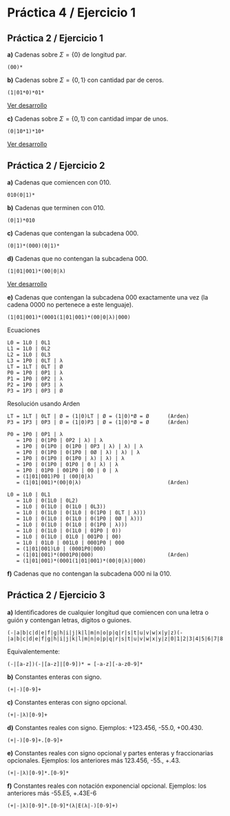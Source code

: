 # Práctica 4 / Ejercicio 1

## Práctica 2 / Ejercicio 1

**a)** Cadenas sobre $\Sigma = \{ 0 \}$ de longitud par.

```regex
(00)*
```

**b)** Cadenas sobre $\Sigma = \{ 0,1 \}$ con cantidad par de ceros.

```regex
(1|01*0)*01*
```

[Ver desarrollo](./p2.ej1.b.pdf)

**c)** Cadenas sobre $\Sigma = \{ 0,1 \}$ con cantidad impar de unos.

```regex
(0|10*1)*10*
```

[Ver desarrollo](./p2.ej1.c.pdf)

## Práctica 2 / Ejercicio 2

**a)** Cadenas que comiencen con 010.

```regex
010(0|1)*
```

**b)** Cadenas que terminen con 010.

```regex
(0|1)*010
```

**c)** Cadenas que contengan la subcadena 000.

```regex
(0|1)*(000)(0|1)*
```

**d)** Cadenas que no contengan la subcadena 000.

```regex
(1|01|001)*(00|0|λ)
```

[Ver desarrollo](./p2.ej2.d.pdf)

**e)** Cadenas que contengan la subcadena 000 exactamente una vez (la cadena 0000 no pertenece a este lenguaje).

```regex
(1|01|001)*(0001(1|01|001)*(00|0|λ)|000)
```

Ecuaciones

```
L0 = 1L0 | 0L1
L1 = 1L0 | 0L2
L2 = 1L0 | 0L3
L3 = 1P0 | 0LT | λ
LT = 1LT | 0LT | Ø
P0 = 1P0 | 0P1 | λ
P1 = 1P0 | 0P2 | λ
P2 = 1P0 | 0P3 | λ
P3 = 1P3 | 0P3 | Ø
```

Resolución usando Arden

```
LT = 1LT | 0LT | Ø = (1|0)LT | Ø = (1|0)*Ø = Ø      (Arden)
P3 = 1P3 | 0P3 | Ø = (1|0)P3 | Ø = (1|0)*Ø = Ø      (Arden)

P0 = 1P0 | 0P1 | λ
   = 1P0 | 0(1P0 | 0P2 | λ) | λ
   = 1P0 | 0(1P0 | 0(1P0 | 0P3 | λ) | λ) | λ
   = 1P0 | 0(1P0 | 0(1P0 | 0Ø | λ) | λ) | λ
   = 1P0 | 0(1P0 | 0(1P0 | λ) | λ) | λ
   = 1P0 | 0(1P0 | 01P0 | 0 | λ) | λ
   = 1P0 | 01P0 | 001P0 | 00 | 0 | λ
   = (1|01|001)P0 | (00|0|λ)
   = (1|01|001)*(00|0|λ)                            (Arden)

L0 = 1L0 | 0L1
   = 1L0 | 0(1L0 | 0L2)
   = 1L0 | 0(1L0 | 0(1L0 | 0L3))
   = 1L0 | 0(1L0 | 0(1L0 | 0(1P0 | 0LT | λ)))
   = 1L0 | 0(1L0 | 0(1L0 | 0(1P0 | 0Ø | λ)))
   = 1L0 | 0(1L0 | 0(1L0 | 0(1P0 | λ)))
   = 1L0 | 0(1L0 | 0(1L0 | 01P0 | 0))
   = 1L0 | 0(1L0 | 01L0 | 001P0 | 00)
   = 1L0 | 01L0 | 001L0 | 0001P0 | 000
   = (1|01|001)L0 | (0001P0|000)
   = (1|01|001)*(0001P0|000)                        (Arden)
   = (1|01|001)*(0001(1|01|001)*(00|0|λ)|000)
```

**f)** Cadenas que no contengan la subcadena 000 ni la 010.

## Práctica 2 / Ejercicio 3

**a)** Identiﬁcadores de cualquier longitud que comiencen con una letra o guión y contengan letras, dígitos o guiones.

```regex
(-|a|b|c|d|e|f|g|h|i|j|k|l|m|n|o|p|q|r|s|t|u|v|w|x|y|z)(-|a|b|c|d|e|f|g|h|i|j|k|l|m|n|o|p|q|r|s|t|u|v|w|x|y|z|0|1|2|3|4|5|6|7|8|9)*
```

Equivalentemente:

```regex
(-|[a-z])(-|[a-z]|[0-9])* = [-a-z][-a-z0-9]*
```

**b)** Constantes enteras con signo.

```regex
(+|-)[0-9]+
```

**c)** Constantes enteras con signo opcional.

```regex
(+|-|λ)[0-9]+
```

**d)** Constantes reales con signo. Ejemplos: +123.456, -55.0, +00.430.

```regex
(+|-)[0-9]+.[0-9]+
```

**e)** Constantes reales con signo opcional y partes enteras y fraccionarias opcionales. Ejemplos: los anteriores más 123.456, -55., +.43.

```regex
(+|-|λ)[0-9]*.[0-9]*
```

**f)** Constantes reales con notación exponencial opcional. Ejemplos: los anteriores más -55.E5, +.43E-6

```regex
(+|-|λ)[0-9]*.[0-9]*(λ|E(λ|-)[0-9]+)
```
